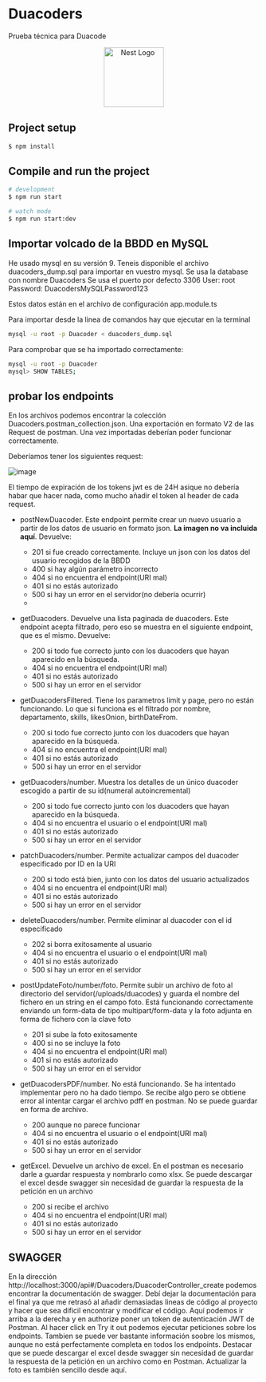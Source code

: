 # Duacoders
Prueba técnica para Duacode
<p align="center">
  <a href="http://nestjs.com/" target="blank"><img src="https://nestjs.com/img/logo-small.svg" width="120" alt="Nest Logo" /></a>
</p>

[circleci-image]: https://img.shields.io/circleci/build/github/nestjs/nest/master?token=abc123def456
[circleci-url]: https://circleci.com/gh/nestjs/nest

</p>
  <!--[![Backers on Open Collective](https://opencollective.com/nest/backers/badge.svg)](https://opencollective.com/nest#backer)
  [![Sponsors on Open Collective](https://opencollective.com/nest/sponsors/badge.svg)](https://opencollective.com/nest#sponsor)-->


## Project setup

```bash
$ npm install
```

## Compile and run the project

```bash
# development
$ npm run start

# watch mode
$ npm run start:dev
```

## Importar volcado de la BBDD en MySQL

He usado mysql en su versión 9. Teneis disponible el archivo duacoders_dump.sql para importar en vuestro mysql.
Se usa la database con nombre Duacoders
Se usa el puerto por defecto 3306
User: root
Password: DuacodersMySQLPassword123

Estos datos están en el archivo de configuración app.module.ts

Para importar desde la linea de comandos hay que ejecutar en la terminal 
```bash
mysql -u root -p Duacoder < duacoders_dump.sql
```

Para comprobar que se ha importado correctamente:
```bash
mysql -u root -p Duacoder
mysql> SHOW TABLES;
```

## probar los endpoints
En los archivos podemos encontrar la colección Duacoders.postman_collection.json. Una exportación en formato V2 de las Request de postman.
Una vez importadas deberían poder funcionar correctamente. 

Deberíamos tener los siguientes request: 

![image](https://github.com/user-attachments/assets/08e35428-11c9-417d-8854-38f5346620ac)

El tiempo de expiración de los tokens jwt es de 24H asique no debería habar que hacer nada, como mucho añadir el token al header de cada request.
* postNewDuacoder. Este endpoint permite crear un nuevo usuario a partir de los datos de usuario en formato json. **La imagen no va incluida aquí**.
Devuelve:
  * 201 si fue creado correctamente. Incluye un json con los datos del usuario recogidos de la BBDD
  * 400 si hay algún parámetro incorrecto
  * 404 si no encuentra el endpoint(URI mal)
  * 401 si no estás autorizado
  * 500 si hay un error en el servidor(no debería ocurrir)
  * 
* getDuacoders. Devuelve una lista paginada de duacoders. Este endpoint acepta filtrado, pero eso se muestra en el siguiente endpoint, que es el mismo. Devuelve:
  * 200 si todo fue correcto junto con los duacoders que hayan aparecido en la búsqueda.
  * 404 si no encuentra el endpoint(URI mal)
  * 401 si no estás autorizado
  * 500 si hay un error en el servidor

* getDuacodersFiltered. Tiene los parametros limit y page, pero no están funcionando. Lo que si funciona es el filtrado por nombre, departamento, skills, likesOnion, birthDateFrom.
  * 200 si todo fue correcto junto con los duacoders que hayan aparecido en la búsqueda.
  * 404 si no encuentra el endpoint(URI mal)
  * 401 si no estás autorizado
  * 500 si hay un error en el servidor

* getDuacoders/number. Muestra los detalles de un único duacoder escogido a partir de su id(numeral autoincremental)
  * 200 si todo fue correcto junto con los duacoders que hayan aparecido en la búsqueda.
  * 404 si no encuentra el usuario o el endpoint(URI mal)
  * 401 si no estás autorizado
  * 500 si hay un error en el servidor
  
* patchDuacoders/number. Permite actualizar campos del duacoder especificado por ID en la URI
  * 200 si todo está bien, junto con los datos del usuario actualizados
  * 404 si no encuentra el endpoint(URI mal)
  * 401 si no estás autorizado
  * 500 si hay un error en el servidor
 
* deleteDuacoders/number. Permite eliminar al duacoder con el id especificado
  * 202 si borra exitosamente al usuario
  * 404 si no encuentra el usuario o el endpoint(URI mal)
  * 401 si no estás autorizado
  * 500 si hay un error en el servidor

* postUpdateFoto/number/foto. Permite subir un archivo de foto al directorio del servidor(/uploads/duacodes) y guarda el nombre del fichero en un string en el campo foto. Está funcionando correctamente enviando un form-data de tipo multipart/form-data y la foto adjunta en forma de fichero con la clave foto
  * 201 si sube la foto exitosamente
  * 400 si no se incluye la foto
  * 404 si no encuentra el endpoint(URI mal)
  * 401 si no estás autorizado
  * 500 si hay un error en el servidor
 
* getDuacodersPDF/number. No está funcionando. Se ha intentado implementar pero no ha dado tiempo. Se recibe algo pero se obtiene error al intentar cargar el archivo pdff en postman. No se puede guardar en forma de archivo.
  * 200 aunque no parece funcionar
  * 404 si no encuentra el usuario o el endpoint(URI mal)
  * 401 si no estás autorizado
  * 500 si hay un error en el servidor

* getExcel. Devuelve un archivo de excel. En el postman es necesario darle a guardar respuesta y nombrarlo como xlsx. Se puede descargar el excel desde swagger sin necesidad de guardar la respuesta de la petición en un archivo
  * 200 si recibe el archivo
  * 404 si no encuentra el endpoint(URI mal)
  * 401 si no estás autorizado
  * 500 si hay un error en el servidor


## SWAGGER
En la dirección http://localhost:3000/api#/Duacoders/DuacoderController_create
podemos encontrar la documentación de swagger. Debí dejar la documentación para el final ya que me retrasó al añadir demasiadas lineas de código al proyecto y hacer que sea dificil encontrar y modificar el código.
Aquí podemos ir arriba a la derecha y en authorize poner un token de autenticación JWT de Postman. 
Al hacer click en Try it out podemos ejecutar peticiones sobre los endpoints. Tambien se puede ver bastante información soobre los mismos, aunque no está perfectamente completa en todos los endpoints. 
Destacar que se puede descargar el excel desde swagger sin necesidad de guardar la respuesta de la petición en un archivo como en Postman. 
Actualizar la foto es también sencillo desde aquí.













